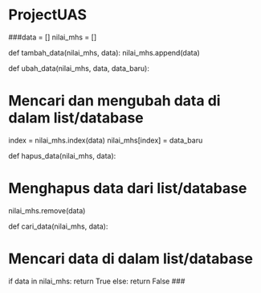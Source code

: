 # ProjectUAS
###data = []
nilai_mhs = []


def tambah_data(nilai_mhs, data):
  nilai_mhs.append(data)
  

def ubah_data(nilai_mhs, data, data_baru):
  # Mencari dan mengubah data di dalam list/database
  index = nilai_mhs.index(data)
  nilai_mhs[index] = data_baru

def hapus_data(nilai_mhs, data):
  # Menghapus data dari list/database
  nilai_mhs.remove(data)

def cari_data(nilai_mhs, data):
  # Mencari data di dalam list/database
  if data in nilai_mhs:
    return True
  else:
    return False ###

